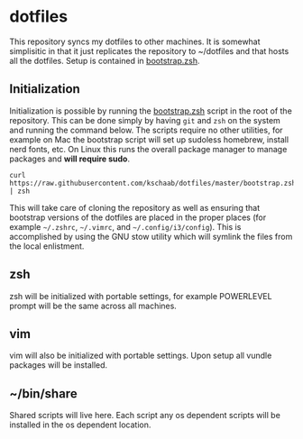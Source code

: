 # dotfiles
This repository syncs my dotfiles to other machines. It is somewhat simplisitic in that it just replicates the
repository to ~/dotfiles and that hosts all the dotfiles. Setup is contained in [bootstrap.zsh](bootstrap.zsh).

## Initialization
Initialization is possible by running the [bootstrap.zsh](bootstrap.zsh) script in the root of the repository. This
can be done simply by having `git` and `zsh` on the system and running the command below. The scripts require no
other utilities, for example on Mac the bootstrap script will set up sudoless homebrew, install nerd fonts, etc.
On Linux this runs the overall package manager to manage packages and **will require sudo**.

```
curl https://raw.githubusercontent.com/kschaab/dotfiles/master/bootstrap.zsh | zsh
```

This will take care of cloning the repository as well as ensuring that bootstrap versions of the dotfiles are placed
in the proper places (for example `~/.zshrc`, `~/.vimrc`, and `~/.config/i3/config`). This is accomplished by
using the GNU stow utility which will symlink the files from the local enlistment.

## zsh
zsh will be initialized with portable settings, for example POWERLEVEL prompt will be the same across all machines.

## vim
vim will also be initialized with portable settings.  Upon setup all vundle packages will be installed.

## ~/bin/share
Shared scripts will live here. Each script any os dependent scripts will be installed in the os dependent location.

